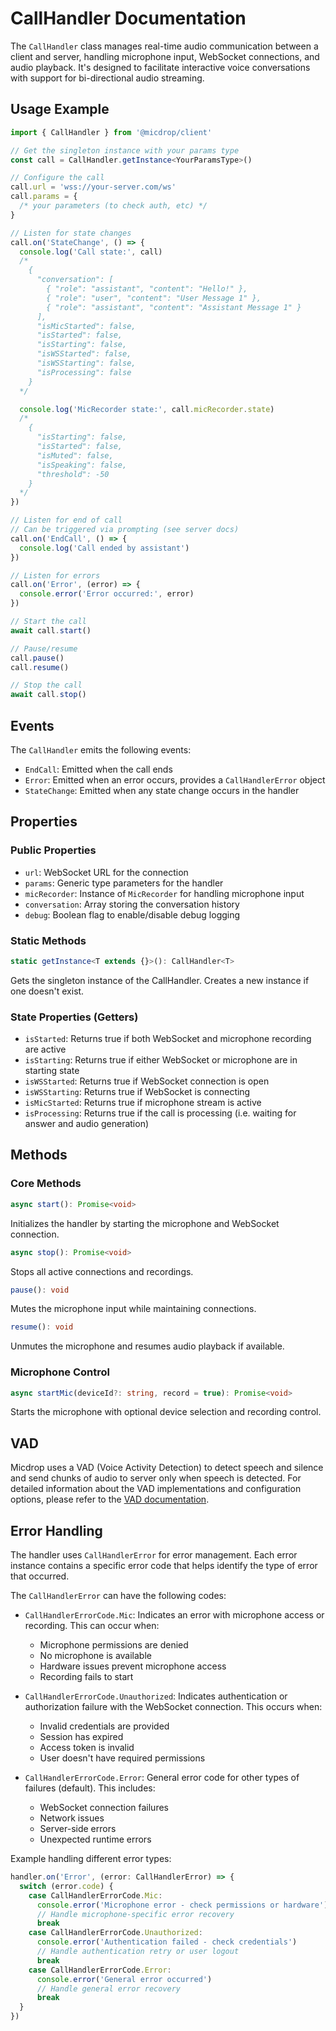 # CallHandler Documentation

The `CallHandler` class manages real-time audio communication between a client and server, handling microphone input, WebSocket connections, and audio playback. It's designed to facilitate interactive voice conversations with support for bi-directional audio streaming.

## Usage Example

```typescript
import { CallHandler } from '@micdrop/client'

// Get the singleton instance with your params type
const call = CallHandler.getInstance<YourParamsType>()

// Configure the call
call.url = 'wss://your-server.com/ws'
call.params = {
  /* your parameters (to check auth, etc) */
}

// Listen for state changes
call.on('StateChange', () => {
  console.log('Call state:', call)
  /*
    {
      "conversation": [
        { "role": "assistant", "content": "Hello!" },
        { "role": "user", "content": "User Message 1" },
        { "role": "assistant", "content": "Assistant Message 1" }
      ],
      "isMicStarted": false,
      "isStarted": false,
      "isStarting": false,
      "isWSStarted": false,
      "isWSStarting": false,
      "isProcessing": false
    }
  */

  console.log('MicRecorder state:', call.micRecorder.state)
  /*
    {
      "isStarting": false,
      "isStarted": false,
      "isMuted": false,
      "isSpeaking": false,
      "threshold": -50
    }
  */
})

// Listen for end of call
// Can be triggered via prompting (see server docs)
call.on('EndCall', () => {
  console.log('Call ended by assistant')
})

// Listen for errors
call.on('Error', (error) => {
  console.error('Error occurred:', error)
})

// Start the call
await call.start()

// Pause/resume
call.pause()
call.resume()

// Stop the call
await call.stop()
```

## Events

The `CallHandler` emits the following events:

- `EndCall`: Emitted when the call ends
- `Error`: Emitted when an error occurs, provides a `CallHandlerError` object
- `StateChange`: Emitted when any state change occurs in the handler

## Properties

### Public Properties

- `url`: WebSocket URL for the connection
- `params`: Generic type parameters for the handler
- `micRecorder`: Instance of `MicRecorder` for handling microphone input
- `conversation`: Array storing the conversation history
- `debug`: Boolean flag to enable/disable debug logging

### Static Methods

```typescript
static getInstance<T extends {}>(): CallHandler<T>
```

Gets the singleton instance of the CallHandler. Creates a new instance if one doesn't exist.

### State Properties (Getters)

- `isStarted`: Returns true if both WebSocket and microphone recording are active
- `isStarting`: Returns true if either WebSocket or microphone are in starting state
- `isWSStarted`: Returns true if WebSocket connection is open
- `isWSStarting`: Returns true if WebSocket is connecting
- `isMicStarted`: Returns true if microphone stream is active
- `isProcessing`: Returns true if the call is processing (i.e. waiting for answer and audio generation)

## Methods

### Core Methods

```typescript
async start(): Promise<void>
```

Initializes the handler by starting the microphone and WebSocket connection.

```typescript
async stop(): Promise<void>
```

Stops all active connections and recordings.

```typescript
pause(): void
```

Mutes the microphone input while maintaining connections.

```typescript
resume(): void
```

Unmutes the microphone and resumes audio playback if available.

### Microphone Control

```typescript
async startMic(deviceId?: string, record = true): Promise<void>
```

Starts the microphone with optional device selection and recording control.

## VAD

Micdrop uses a VAD (Voice Activity Detection) to detect speech and silence and send chunks of audio to server only when speech is detected. For detailed information about the VAD implementations and configuration options, please refer to the [VAD documentation](./VAD.md).

## Error Handling

The handler uses `CallHandlerError` for error management. Each error instance contains a specific error code that helps identify the type of error that occurred.

The `CallHandlerError` can have the following codes:

- `CallHandlerErrorCode.Mic`: Indicates an error with microphone access or recording. This can occur when:

  - Microphone permissions are denied
  - No microphone is available
  - Hardware issues prevent microphone access
  - Recording fails to start

- `CallHandlerErrorCode.Unauthorized`: Indicates authentication or authorization failure with the WebSocket connection. This occurs when:

  - Invalid credentials are provided
  - Session has expired
  - Access token is invalid
  - User doesn't have required permissions

- `CallHandlerErrorCode.Error`: General error code for other types of failures (default). This includes:
  - WebSocket connection failures
  - Network issues
  - Server-side errors
  - Unexpected runtime errors

Example handling different error types:

```typescript
handler.on('Error', (error: CallHandlerError) => {
  switch (error.code) {
    case CallHandlerErrorCode.Mic:
      console.error('Microphone error - check permissions or hardware')
      // Handle microphone-specific error recovery
      break
    case CallHandlerErrorCode.Unauthorized:
      console.error('Authentication failed - check credentials')
      // Handle authentication retry or user logout
      break
    case CallHandlerErrorCode.Error:
      console.error('General error occurred')
      // Handle general error recovery
      break
  }
})
```
